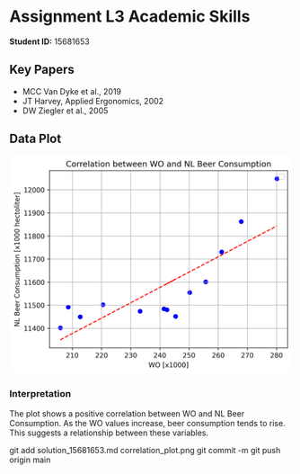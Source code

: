 # Assignment L3 Academic Skills

**Student ID:** 15681653

## Key Papers
- MCC Van Dyke et al., 2019
- JT Harvey, Applied Ergonomics, 2002
- DW Ziegler et al., 2005

## Data Plot
![Correlation between WO and Beer Consumption](correlation_plot.png)

### Interpretation
The plot shows a positive correlation between WO and NL Beer Consumption. As the WO values increase, beer consumption tends to rise. This suggests a relationship between these variables.

git add solution_15681653.md correlation_plot.png
git commit -m 
git push origin main
